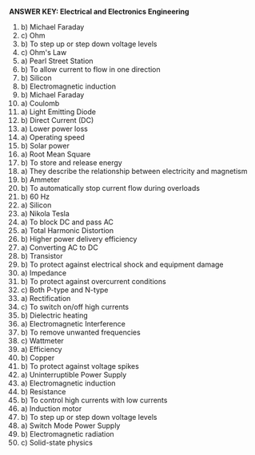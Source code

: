 **ANSWER KEY: Electrical and Electronics Engineering**

1. b) Michael Faraday
2. c) Ohm
3. b) To step up or step down voltage levels
4. c) Ohm's Law
5. a) Pearl Street Station
6. b) To allow current to flow in one direction
7. b) Silicon
8. b) Electromagnetic induction
9. b) Michael Faraday
10. a) Coulomb
11. a) Light Emitting Diode
12. b) Direct Current (DC)
13. a) Lower power loss
14. a) Operating speed
15. b) Solar power
16. a) Root Mean Square
17. b) To store and release energy
18. a) They describe the relationship between electricity and magnetism
19. b) Ammeter
20. b) To automatically stop current flow during overloads
21. b) 60 Hz
22. a) Silicon
23. a) Nikola Tesla
24. a) To block DC and pass AC
25. a) Total Harmonic Distortion
26. b) Higher power delivery efficiency
27. a) Converting AC to DC
28. b) Transistor
29. b) To protect against electrical shock and equipment damage
30. a) Impedance
31. b) To protect against overcurrent conditions
32. c) Both P-type and N-type
33. a) Rectification
34. c) To switch on/off high currents
35. b) Dielectric heating
36. a) Electromagnetic Interference
37. b) To remove unwanted frequencies
38. c) Wattmeter
39. a) Efficiency
40. b) Copper
41. b) To protect against voltage spikes
42. a) Uninterruptible Power Supply
43. a) Electromagnetic induction
44. b) Resistance
45. b) To control high currents with low currents
46. a) Induction motor
47. b) To step up or step down voltage levels
48. a) Switch Mode Power Supply
49. b) Electromagnetic radiation
50. c) Solid-state physics 